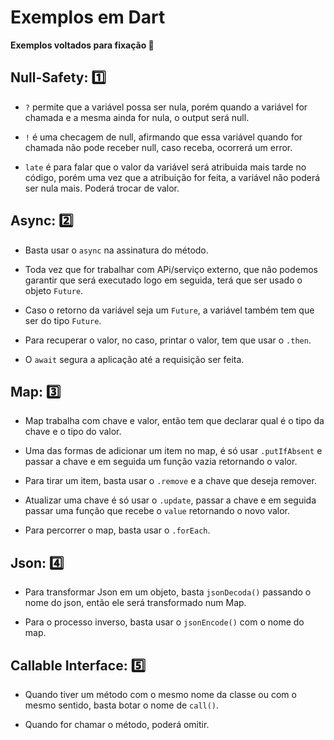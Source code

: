 # Exemplos em Dart

**Exemplos voltados para fixação 🔖**



## Null-Safety: :one:

* `?` permite que a variável possa ser nula, porém quando a variável for chamada e a mesma ainda for nula, o output será null.

* `!` é uma checagem de null, afirmando que essa variável quando for chamada não pode receber null, caso receba, ocorrerá um error.

* `late` é para falar que o valor da variável será atribuida mais tarde no código, porém uma vez que a atribuição for feita, a variável não poderá ser nula mais. Poderá trocar de valor.

## Async: :two:

* Basta usar o `async` na assinatura do método.

* Toda vez que for trabalhar com APi/serviço externo, que não podemos garantir que será executado logo em seguida, terá que ser usado o objeto `Future`.

* Caso o retorno da variável seja um `Future`, a variável também tem que ser do tipo `Future`.

* Para recuperar o valor, no caso, printar o valor, tem que usar o `.then`.

* O `await` segura a aplicação até a requisição ser feita.

## Map: :three:

* Map trabalha com chave e valor, então tem que declarar qual é o tipo da chave e o tipo do valor.

* Uma das formas de adicionar um item no map, é só usar `.putIfAbsent` e passar a chave e em seguida um função vazia retornando o valor.

* Para tirar um item, basta usar o `.remove` e a chave que deseja remover.

* Atualizar uma chave é só usar o `.update`, passar a chave e em seguida passar uma função que recebe o `value` retornando o novo valor.

* Para percorrer o map, basta usar o `.forEach`.  

## Json: :four:

* Para transformar Json em um objeto, basta `jsonDecoda()` passando o nome do json, então ele será transformado num Map.

* Para o processo inverso, basta usar o `jsonEncode()` com o nome do map.

## Callable Interface: :five:

* Quando tiver um método com o mesmo nome da classe ou com o mesmo sentido, basta botar o nome de `call()`.

* Quando for chamar o método, poderá omitir.
